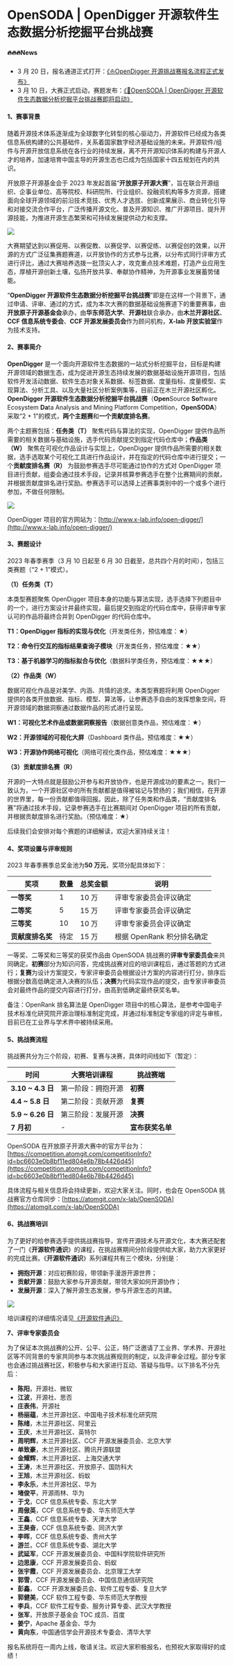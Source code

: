 # OpenSODA | OpenDigger 开源软件生态数据分析挖掘平台挑战赛

#### 🔥🔥🔥News

- 3 月 20 日，报名通道正式打开：[《⛵OpenDigger 开源挑战赛报名流程正式发布》](https://xlab2017.yuque.com/staff-kbz9wp/olpzth/ma124i0lhi45h8xq?singleDoc#)
- 3 月 10 日，大赛正式启动，赛题发布：[《🎊OpenSODA | OpenDigger 开源软件生态数据分析挖掘平台挑战赛即将启动》](https://xlab2017.yuque.com/staff-kbz9wp/olpzth/vgzgtua6h3n0n7et?singleDoc#)

#### 1、赛事背景

随着开源技术体系逐渐成为全球数字化转型的核心驱动力，开源软件已经成为各类信息系统构建的公共基础件，关系着国家数字经济基础设施的未来。开源软件/组件与开源开放信息系统在各行业的持续发展，离不开开源知识体系的构建与开源人才的培养，加速培育中国主导的开源生态也已成为包括国家十四五规划在内的共识。

开放原子开源基金会于 2023 年发起首届“**开放原子开源大赛**”，旨在联合开源组织、企事业单位、高等院校、科研院所、行业组织、投融资机构等多方资源，搭建面向全球开源领域的前沿技术竞技、优秀人才选拔、创新成果展示、商业转化引导和对接交流合作平台，广泛传播开源文化、普及开源知识、推广开源项目、提升开源技能，为推进开源生态繁荣和可持续发展提供动力和支撑。


![](https://atomgit.com/api/v3/common/image?path=eyJkaXIiOiJjb2RldXAvMjk1MDIvMjAyMzAzL2NvbW1lbnQvIiwiZmlsZSI6ImxmMGxzY25mLWltYWdlLnBuZyJ9)

大赛期望达到以赛促用、以赛促教、以赛促学、以赛促练、以赛促创的效果，以开源的方式广泛征集赛题赛道，以开放协作的方式参与比赛，以分布式同行评审方式进行评比，通过大赛培养选拨一批顶尖人才，攻克重点技术难题，打造产业应用生态，厚植开源创新土壤，弘扬开放共享、奉献协作精神，为开源事业发展蓄势储能。

“**OpenDigger 开源软件生态数据分析挖掘平台挑战赛**”即是在这样一个背景下，通过申请、评审、通过的方式，成为本次大赛的数据基础设施赛道下的重要赛事，由**开放原子开源基金会**承办，由**华东师范大学**、**开源社**联合承办，由**木兰开源社区**、**CCF 信息系统专委会**、**CCF 开源发展委员会**作为顾问机构，**X-lab 开放实验室**作为技术支持。


#### 2、赛事简介

**OpenDigger** 是一个面向开源软件生态数据的一站式分析挖掘平台，目标是构建开源领域的数据生态，成为促进开源生态持续发展的数据基础设施开源项目，包括软件开发活动数据、软件生态对象关系数据、标签数据、度量指标、度量模型、实现算法、分析工具、以及大量社区分析案例集等，目前正在木兰开源社区孵化。**OpenDigger 开源软件生态数据分析挖掘平台挑战赛**（**Open**Source **So**ftware Ecosystem **Da**ta Analysis and Mining Platform Competition，**OpenSODA**）采取“2 + 1”的模式，**两个主题赛**和**一个贡献度排名赛**。

两个主题赛包括：**任务类（T）** 聚焦代码与算法的实现，OpenDigger 提供作品所需要的相关数据与基础设施，选手代码贡献提交到指定代码仓库中；**作品类（W）** 聚焦在可视化作品设计与实现上，OpenDigger 提供作品所需要的相关数据，选手选取某个可视化工具进行作品设计，并在指定的代码仓库中进行提交；一个**贡献度排名赛（R）** 为鼓励参赛选手尽可能通过协作的方式对 OpenDigger 项目进行贡献，组委会通过技术手段，记录并核算参赛选手在整个比赛期间的贡献，并根据贡献度排名进行奖励。参赛选手可以选择上述赛事类别中的一个或多个进行参加，不做任何限制。

![](https://atomgit.com/api/v3/common/image?path=eyJkaXIiOiJjb2RldXAvMjk1MDIvMjAyMzAzL2NvbW1lbnQvIiwiZmlsZSI6ImxldzYyajJkLWltYWdlLnBuZyJ9)

OpenDigger 项目的官方网站为：[http://www.x-lab.info/open-digger/](http://www.x-lab.info/open-digger/)

#### 3、赛题设计

2023 年春季赛季（3 月 10 日起至 6 月 30 日截至，总共四个月的时间），包括三类赛题（“2 + 1”模式）。

**（1）任务类（T）**

本类型赛题聚焦 OpenDigger 项目本身的功能与算法实现，选手选择下列题目中的一个，进行方案设计并最终实现，最后提交到指定的代码仓库中，获得评审专家认可的作品将最终合并到 OpenDigger 的代码仓库中。

**T1：OpenDigger 指标的实现与优化**（开发类任务，预估难度：★）

**T2：命令行交互的指标结果查询子模块**（开发类任务，预估难度：★★）

**T3：基于机器学习的指标拟合与优化**（数据科学类任务，预估难度：★★★）

**（2）作品类（W）**

数据可视化作品是对美学、内涵、共情的追求。本类型赛题将利用 OpenDigger 提供的各类开放数据、指标、模型、算法等，让参赛选手自由的发挥想象空间，将开源领域的数据洞察通过数据作品的形式进行呈现。

**W1：可视化艺术作品或数据洞察报告**（数据创意类作品，预估难度：★）

**W2：开源领域的可视化大屏**（Dashboard 类作品，预估难度：★★）

**W3：开源协作网络可视化**（网络可视化类作品，预估难度：★★★）

**（3）贡献度排名赛（R）**

开源的一大特点就是鼓励公开参与和开放协作，也是开源成功的要素之一。我们一致认为，一个开源社区中的所有贡献都是值得被铭记与赞扬的；我们相信，在开源的世界里，每一份贡献都值得回报。因此，除了任务类和作品类，“贡献度排名赛”将通过技术手段，记录参赛选手在比赛期间对 OpenDigger 项目的所有贡献，并根据贡献度排名进行奖励。（预估难度：★）

后续我们会安排对每个赛题的详细解读，欢迎大家持续关注！

#### 4、奖项设置与评审规则

2023 年春季赛季总奖金池为**50 万元**，奖项分配具体如下：

| **奖项**         | **数量** | **总奖金额** | **说明**                   |
| ---------------- | -------- | ------------ | -------------------------- |
| **一等奖**       | 1        | 10 万        | 评审专家委员会评议确定     |
| **二等奖**       | 5        | 15 万        | 评审专家委员会评议确定     |
| **三等奖**       | 10       | 10 万        | 评审专家委员会评议确定     |
| **贡献度排名奖** | 待定     | 15 万        | 根据 OpenRank 积分排名确定 |

一等奖、二等奖和三等奖的获奖作品由 OpenSODA 挑战赛的**评审专家委员会**来共同确定。**初赛**部分为知识问答，完成挑战赛对应的培训课程后，通过答题的方式进行；**复赛**为设计方案提交，专家评审委员会根据设计方案的内容进行打分，排序后根据分数高低确定进入决赛的队伍；**决赛**为代码实现作品的提交，由专家评审委员会对最终作品的提交内容进行打分，由高到低确定最终获奖名单。

备注：OpenRank 排名算法是 OpenDigger 项目中的核心算法，是参考中国电子技术标准化研究院开源治理标准制定完成，并通过标准制定专家组的评定与审核，目前已在工业界与学术界中被持续采用。

#### 5、挑战赛流程

挑战赛共分为三个阶段，初赛、复赛与决赛，具体时间线如下（暂定）：

| **时间**          | **大赛培训课程**   | **挑战赛端**     |
| ----------------- | ------------------ | ---------------- |
| **3.10 ~ 4.3 日** | 第一阶段：拥抱开源 | **初赛**         |
| **4.4 ~ 5.8 日**  | 第二阶段：贡献开源 | **复赛**         |
| **5.9 ~ 6.26 日** | 第三阶段：发展开源 | **决赛**         |
| **7 月初**        | -                  | **宣布获奖名单** |

OpenSODA 在开放原子开源大赛中的官方平台为：[https://competition.atomgit.com/competitionInfo?id=bc6603e0b8bf11ed804e6b78b4426d45](https://competition.atomgit.com/competitionInfo?id=bc6603e0b8bf11ed804e6b78b4426d45)

具体流程与相关信息将会持续更新，欢迎大家关注。同时，也会在 OpenSODA 挑战赛官方仓库同步：[https://atomgit.com/x-lab/OpenSODA](https://atomgit.com/x-lab/OpenSODA)

#### 6、挑战赛培训

为了更好的给参赛选手提供挑战赛指导，宣传开源技术与开源文化，本大赛还配套了一门《**开源软件通识**》的课程，在挑战赛期间分阶段提供给大家，助力大家更好的完成比赛。《**开源软件通识**》系列课程共有三个模块，分别是：

- **拥抱开源**：对应初赛阶段，带领新手漫游开源世界；
- **贡献开源**：鼓励大家参与开源贡献，带领大家如何开源协作；
- **发展开源**：深入了解开源生态发展，参与开源生态的共建。

![](https://atomgit.com/api/v3/common/image?path=eyJkaXIiOiJjb2RldXAvMjk1MDIvMjAyMzAzL2NvbW1lbnQvIiwiZmlsZSI6ImxldzYzZGM1LWltYWdlLnBuZyJ9)

培训课程的详细情况请见[《开源软件通识》](https://github.com/X-lab2017/oss101)

**7、评审专家委员会**

为了保证本次挑战赛的公开、公平、公正，特广泛邀请了工业界、学术界、开源社区等不同背景的专家共同参与本次挑战赛规则的制定，以及评审全过程。部分专家也会通过挑战赛社区，积极参与和大家进行互动、答疑与指导。以下排名不分先后：

- **陈阳**，开源社、微软
- **江波**，开源社、思否
- **庄表伟**，开源社
- **杨丽蕴**，木兰开源社区、中国电子技术标准化研究院
- **陈绪**，木兰开源社区、阿里云
- **王庆**，木兰开源社区、英特尔
- **周明辉**，木兰开源社区、CCF 开源发展委员会、北京大学
- **单致豪**，木兰开源社区、腾讯开源联盟
- **金耀辉**，木兰开源社区、上海交通大学
- **王涛**，木兰开源社区、开放原子、国防科大
- **王旭**，木兰开源社区、蚂蚁
- **李永乐**，木兰开源社区、华为
- **堵俊平**，开源雨林、华为
- **于戈**，CCF 信息系统专委、东北大学
- **周傲英**，CCF 信息系统专委、华东师范大学
- **王鑫**，CCF 信息系统专委、天津大学
- **王昊奋**，CCF 信息系统专委、同济大学
- **李晖**，CCF 信息系统专委、贵州大学
- **游兰**，CCF 信息系统专委、湖北大学
- **武延军**，CCF 开源发展委员会、中国科学院软件研究所
- **边思康**，CCF 开源发展委员会、蚂蚁
- **张宇霞**，CCF 开源发展委员会、北京理工大学
- **郭雪**，CCF 开源发展委员会、中国信息通信研究院
- **彭鑫**， CCF 开源发展委员会、软件工程专委、复旦大学
- **郭健美**，CCF 软件工程专委、华东师范大学教授
- **李兵**，CCF 软件工程专委、服务计算专委、武汉大学教授
- **张军**，开放原子基金会 TOC 成员、百度
- **姜宁**，Apache 基金会、华为
- **黄向东**，中国通信学会开源技术专委会、清华大学

报名系统将在一周内上线，敬请关注。欢迎大家积极报名，也预祝大家取得好的成绩！
